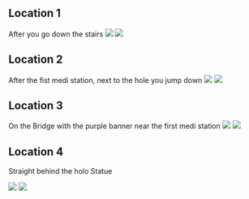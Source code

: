 ## Location 1
After you go down the stairs
![](images/20221122211636_1_edit.jpg)
![](images/20221122211618_1.jpg)
## Location 2
After the fist medi station, next to the hole you jump down
![](images/20221128144615_1_edit.jpg)
![](images/20221128144603_1_edit.jpg)
## Location 3
On the Bridge with the purple banner near the first medi station
![](images/20221122212024_1_edit.jpg)
![](images/20221122212100_1_edit.jpg)
## Location 4
Straight behind the holo Statue

![](images/20221122212554_1_edit.jpg)
![](images/20221122212615_1.jpg)